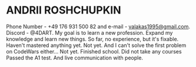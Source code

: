 # ANDRII ROSHCHUPKIN
Phone Number - +49 176 931 500 82 and e-mail - valakas1995@gmail.com. Discord - @4DART.
My goal is to learn a new profession. Expand my knowledge and learn new things. So far, no experience, but it's fixable.
Haven't mastered anything yet.
Not yet. And I can't solve the first problem on CodeWars either...
Not yet.
Finished school. Did not take any courses
Passed the A1 test. And live communication with people.
